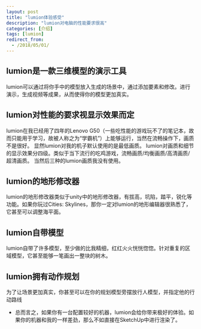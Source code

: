 ```yaml
---
layout: post
title: "lumion体验感受" 
description: "lumion对电脑的性能要求很高" 
categories: [介绍]
tags: [lumion] 
redirect_from:
  - /2018/05/01/
---
```


## lumion是一款三维模型的演示工具
lumion可以通过将你手中的模型放入生成的场景中，通过添加要素和修改。进行演示，生成视频等成果，从而使得你的模型更加真实。

## lumion对性能的要求视显示效果而定
lumion在我已经用了四年的Lenovo G50（一些吃性能的游戏玩不了的笔记本，故而只能用于学习，故被人称之为“学霸机”）上能够运行，当然在流畅操作下，画质不是很好。
显然lumion对我的机子默认使用的是最低画质。
lumion对画质和细节的显示效果分四级。类似于当下流行的吃鸡游戏，流畅画质/均衡画质/高清画质/超清画质。
当然后三种的lumion画质我没有使用。

## lumion的地形修改器
lumion的地形修改器类似于unity中的地形修改器，有拔高，坑陷，踏平，锐化等功能。如果你玩过Cities: Skylines，那你一定对lumion的地形编辑器很熟悉了，它甚至可以调整海平面。

## lumion自带模型
lumion自带了许多模型，至少做的比我精细，红红火火恍恍惚惚。针对重复的区域模型，它甚至能够一笔画出一整块的树木。

## lumion拥有动作规划
为了让场景更加真实，你甚至可以在你的规划模型旁摆放行人模型，并指定他的行动路线


- 总而言之，如果你有一台配置较好的机器，lumion会给你带来极好的体验。如果你的机器和我的一样差劲，那么不如直接在SketchUp中进行渲染了。
